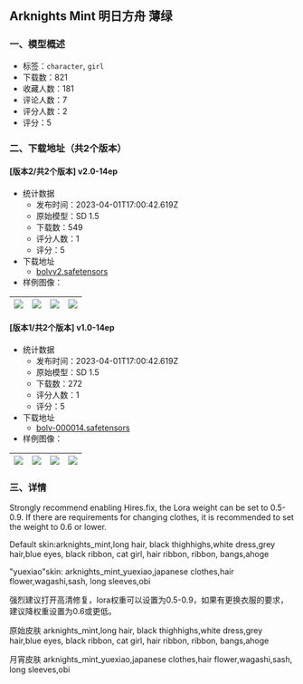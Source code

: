 ## Arknights Mint 明日方舟 薄绿
### 一、模型概述

- 标签：`character`, `girl`
- 下载数：821
- 收藏人数：181
- 评论人数：7
- 评分人数：2
- 评分：5

### 二、下载地址（共2个版本）

#### [版本2/共2个版本] v2.0-14ep

- 统计数据
  - 发布时间：2023-04-01T17:00:42.619Z
  - 原始模型：SD 1.5
  - 下载数：549
  - 评分人数：1
  - 评分：5
- 下载地址
  - [bolvv2.safetensors](https://civitai.com/api/download/models/26556)
- 样例图像：

| <img src="https://image.civitai.com/xG1nkqKTMzGDvpLrqFT7WA/5abc2201-d581-4ac6-0df9-40ed19c97500/width=450/292673.jpeg" /> | <img src="https://image.civitai.com/xG1nkqKTMzGDvpLrqFT7WA/067fc609-c241-4ef6-a972-e114b38b6f00/width=450/292672.jpeg" /> | <img src="https://image.civitai.com/xG1nkqKTMzGDvpLrqFT7WA/b6ee8770-6682-4246-e4a1-31f26c73fe00/width=450/292671.jpeg" /> | <img src="https://image.civitai.com/xG1nkqKTMzGDvpLrqFT7WA/f1a36b3c-f603-452a-49c2-4b0924200700/width=450/292670.jpeg" /> |
| ---- | ---- | ---- | ---- |

#### [版本1/共2个版本] v1.0-14ep

- 统计数据
  - 发布时间：2023-04-01T17:00:42.619Z
  - 原始模型：SD 1.5
  - 下载数：272
  - 评分人数：1
  - 评分：5
- 下载地址
  - [bolv-000014.safetensors](https://civitai.com/api/download/models/26053)
- 样例图像：

| <img src="https://image.civitai.com/xG1nkqKTMzGDvpLrqFT7WA/09cc2da8-1b0a-4d5d-225e-68e7109d2d00/width=450/286584.jpeg" /> | <img src="https://image.civitai.com/xG1nkqKTMzGDvpLrqFT7WA/981a3b61-d288-446d-d5f6-d96c6605a600/width=450/286587.jpeg" /> | <img src="https://image.civitai.com/xG1nkqKTMzGDvpLrqFT7WA/238a7acc-5c37-4564-9b8e-3e9654e4db00/width=450/286586.jpeg" /> | <img src="https://image.civitai.com/xG1nkqKTMzGDvpLrqFT7WA/9a3d19bb-056d-444d-b741-9d287dffb100/width=450/286585.jpeg" /> |
| ---- | ---- | ---- | ---- |


### 三、详情
<p>Strongly recommend enabling Hires.fix, the Lora weight can be set to 0.5-0.9. If there are requirements for changing clothes, it is recommended to set the weight to 0.6 or lower.</p><p>Default skin:arknights_mint,long hair, black thighhighs,white dress,grey hair,blue eyes, black ribbon, cat girl, hair ribbon, ribbon, bangs,ahoge</p><p>"yuexiao"skin: arknights_mint_yuexiao,japanese clothes,hair flower,wagashi,sash, long sleeves,obi</p><p>强烈建议打开高清修复，lora权重可以设置为0.5-0.9，如果有更换衣服的要求，建议降权重设置为0.6或更低。</p><p>原始皮肤 arknights_mint,long hair, black thighhighs,white dress,grey hair,blue eyes, black ribbon, cat girl, hair ribbon, ribbon, bangs,ahoge</p><p>月宵皮肤 arknights_mint_yuexiao,japanese clothes,hair flower,wagashi,sash, long sleeves,obi</p>